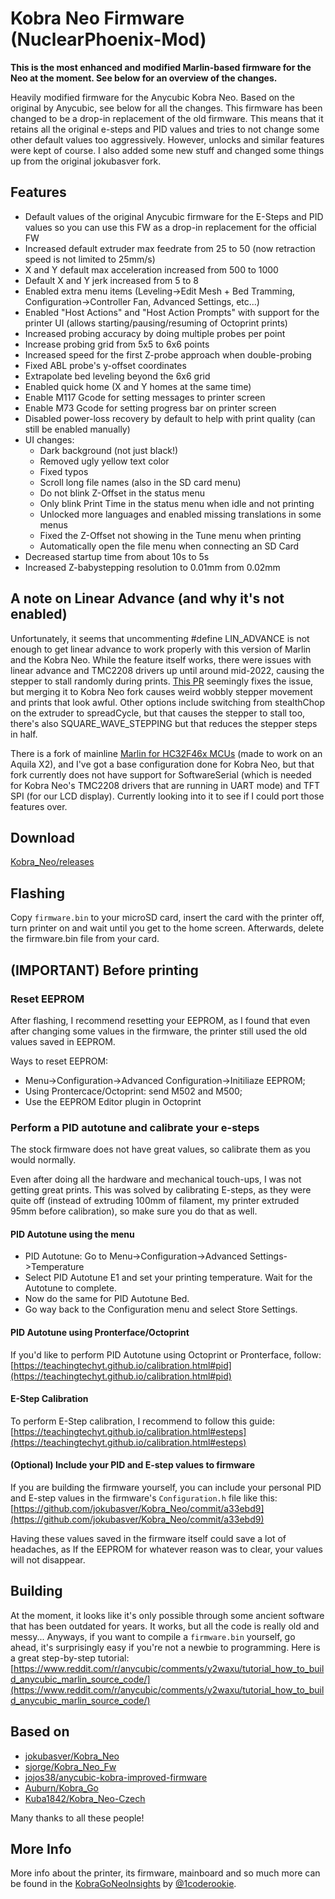 # Kobra Neo Firmware (NuclearPhoenix-Mod)

**This is the most enhanced and modified Marlin-based firmware for the Neo at the moment. See below for an overview of the changes.**

Heavily modified firmware for the Anycubic Kobra Neo. Based on the original by Anycubic, see below for all the changes. This firmware has been changed to be a drop-in replacement of the old firmware. This means that it retains all the original e-steps and PID values and tries to not change some other default values too aggressively. However, unlocks and similar features were kept of course. I also added some new stuff and changed some things up from the original jokubasver fork.

## Features

- Default values of the original Anycubic firmware for the E-Steps and PID values so you can use this FW as a drop-in replacement for the official FW
- Increased default extruder max feedrate from 25 to 50 (now retraction speed is not limited to 25mm/s)
- X and Y default max acceleration increased from 500 to 1000
- Default X and Y jerk increased from 5 to 8
- Enabled extra menu items (Leveling->Edit Mesh + Bed Tramming, Configuration->Controller Fan, Advanced Settings, etc...)
- Enabled "Host Actions" and "Host Action Prompts" with support for the printer UI (allows starting/pausing/resuming of Octoprint prints)
- Increased probing accuracy by doing multiple probes per point
- Increase probing grid from 5x5 to 6x6 points
- Increased speed for the first Z-probe approach when double-probing
- Fixed ABL probe's y-offset coordinates
- Extrapolate bed leveling beyond the 6x6 grid
- Enabled quick home (X and Y homes at the same time)
- Enable M117 Gcode for setting messages to printer screen
- Enable M73 Gcode for setting progress bar on printer screen
- Disabled power-loss recovery by default to help with print quality (can still be enabled manually)
- UI changes:
  - Dark background (not just black!)
  - Removed ugly yellow text color
  - Fixed typos
  - Scroll long file names (also in the SD card menu)
  - Do not blink Z-Offset in the status menu
  - Only blink Print Time in the status menu when idle and not printing
  - Unlocked more languages and enabled missing translations in some menus
  - Fixed the Z-Offset not showing in the Tune menu when printing
  - Automatically open the file menu when connecting an SD Card
- Decreased startup time from about 10s to 5s
- Increased Z-babystepping resolution to 0.01mm from 0.02mm

## A note on Linear Advance (and why it's not enabled)

Unfortunately, it seems that uncommenting #define LIN_ADVANCE is not enough to get linear advance to work properly with this version of Marlin and the Kobra Neo. While the feature itself works, there were issues with linear advance and TMC2208 drivers up until around mid-2022, causing the stepper to stall randomly during prints. [This PR](https://github.com/MarlinFirmware/Marlin/pull/24533) seemingly fixes the issue, but merging it to Kobra Neo fork causes weird wobbly stepper movement and prints that look awful. Other options include switching from stealthChop on the extruder to spreadCycle, but that causes the stepper to stall too, there's also SQUARE_WAVE_STEPPING but that reduces the stepper steps in half.

There is a fork of mainline [Marlin for HC32F46x MCUs](https://github.com/shadow578/Marlin-H32) (made to work on an Aquila X2), and I've got a base configuration done for Kobra Neo, but that fork currently does not have support for SoftwareSerial (which is needed for Kobra Neo's TMC2208 drivers that are running in UART mode) and TFT SPI (for our LCD display). Currently looking into it to see if I could port those features over.

## Download

[Kobra_Neo/releases](https://github.com/NuclearPhoenixx/Kobra_Neo/releases)

## Flashing

Copy `firmware.bin` to your microSD card, insert the card with the printer off, turn printer on and wait until you get to the home screen. Afterwards, delete the firmware.bin file from your card.

## (IMPORTANT) Before printing

### Reset EEPROM

After flashing, I recommend resetting your EEPROM, as I found that even after changing some values in the firmware, the printer still used the old values saved in EEPROM.

Ways to reset EEPROM:

- Menu->Configuration->Advanced Configuration->Initiliaze EEPROM;
- Using Prontercace/Octoprint: send M502 and M500;
- Use the EEPROM Editor plugin in Octoprint

### Perform a PID autotune and calibrate your e-steps

The stock firmware does not have great values, so calibrate them as you would normally.

Even after doing all the hardware and mechanical touch-ups, I was not getting great prints. This was solved by calibrating E-steps, as they were quite off (instead of extruding 100mm of filament, my printer extruded 95mm before calibration), so make sure you do that as well.

#### PID Autotune using the menu

- PID Autotune: Go to Menu->Configuration->Advanced Settings->Temperature
- Select PID Autotune E1 and set your printing temperature. Wait for the Autotune to complete.
- Now do the same for PID Autotune Bed.
- Go way back to the Configuration menu and select Store Settings.

#### PID Autotune using Pronterface/Octoprint

If you'd like to perform PID Autotune using Octoprint or Pronterface, follow: [https://teachingtechyt.github.io/calibration.html#pid](https://teachingtechyt.github.io/calibration.html#pid)

#### E-Step Calibration

To perform E-Step calibration, I recommend to follow this guide: [https://teachingtechyt.github.io/calibration.html#esteps](https://teachingtechyt.github.io/calibration.html#esteps)

#### (Optional) Include your PID and E-step values to firmware

If you are building the firmware yourself, you can include your personal PID and E-step values in the firmware's `Configuration.h` file like this: [https://github.com/jokubasver/Kobra_Neo/commit/a33ebd9](https://github.com/jokubasver/Kobra_Neo/commit/a33ebd9)

Having these values saved in the firmware itself could save a lot of headaches, as If the EEPROM for whatever reason was to clear, your values will not disappear.

## Building

At the moment, it looks like it's only possible through some ancient software that has been outdated for years. It works, but all the code is really old and messy... Anyways, if you want to compile a `firmware.bin` yourself, go ahead, it's surprisingly easy if you're not a newbie to programming. Here is a great step-by-step tutorial:
[https://www.reddit.com/r/anycubic/comments/y2waxu/tutorial_how_to_build_anycubic_marlin_source_code/](https://www.reddit.com/r/anycubic/comments/y2waxu/tutorial_how_to_build_anycubic_marlin_source_code/)

## Based on

- [jokubasver/Kobra_Neo](https://github.com/jokubasver/Kobra_Neo)
- [sjorge/Kobra_Neo_Fw](https://github.com/sjorge/Kobra_Neo_Fw)
- [jojos38/anycubic-kobra-improved-firmware](https://github.com/jojos38/anycubic-kobra-improved-firmware)
- [Auburn/Kobra_Go](https://github.com/Auburn/Kobra_Go)
- [Kuba1842/Kobra_Neo-Czech](https://github.com/Kuba1842/Kobra_Neo-Czech)

Many thanks to all these people!

## More Info

More info about the printer, its firmware, mainboard and so much more can be found in the [KobraGoNeoInsights](https://1coderookie.github.io/KobraGoNeoInsights/) by [@1coderookie](https://github.com/1coderookie).
